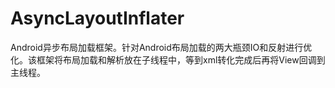 # AsyncLayoutInflater
Android异步布局加载框架。针对Android布局加载的两大瓶颈IO和反射进行优化。该框架将布局加载和解析放在子线程中，等到xml转化完成后再将View回调到主线程。
